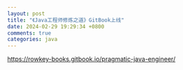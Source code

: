 ```yaml
---
layout: post
title: "《Java工程师修炼之道》GitBook上线"
date: 2024-02-29 19:29:34 +0800
comments: true
categories: java
---
```


<https://rowkey-books.gitbook.io/pragmatic-java-engineer/>